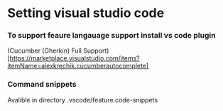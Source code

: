# Setting visual studio code 

### To support feaure langauage support install vs code plugin

(Cucumber (Gherkin) Full Support) [https://marketplace.visualstudio.com/items?itemName=alexkrechik.cucumberautocomplete]

### Command snippets

Avalible in directory .vscode/feature.code-snippets

 